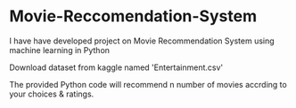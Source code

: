 # Movie-Reccomendation-System
I have have developed project on Movie Recommendation System using machine learning in Python

Download dataset from kaggle named 'Entertainment.csv'

The provided Python code will recommend n number of movies accrding to your choices & ratings.
